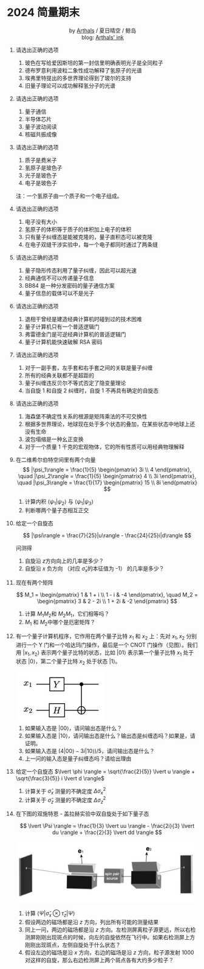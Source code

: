 # 2024 简量期末

<center>
  by <a href="https://github.com/zhuozhiyongde"> Arthals</a> / 夏日晴空 / 鲸岛
  <br/>
  blog: <a href="https://arthals.ink">Arthals' ink</a>
</center>

1. 请选出正确的选项

   1. 玻色在写给爱因斯坦的第一封信里明确表明光子是全同粒子
   2. 德布罗意利用波粒二象性成功解释了氢原子的光谱
   3. 埃弗里特提出的多世界理论得到了玻尔的支持
   4. 旧量子理论可以成功解释氢分子的光谱

2. 请选出正确的选项

   1. 量子通信
   2. 半导体芯片
   3. 量子波动阅读
   4. 核磁共振成像

3. 请选出正确的选项

   1. 质子是费米子
   2. 氢原子是玻色子
   3. 光子是玻色子
   4. 电子是玻色子

   注：一个氢原子由一个质子和一个电子组成。

4. 请选出正确的选项

   1. 电子没有大小
   2. 氢原子的体积等于质子的体积加上电子的体积
   3. 只有量子纠缠态是能被克隆的，量子直积态可以被克隆
   4. 在电子双缝干涉实验中，每一个电子都同时通过了两条缝

5. 请选出正确的选项

   1. 量子隐形传态利用了量子纠缠，因此可以超光速
   2. 经典通信不可以传递量子信息
   3. BB84 是一种分发密码的量子通信方案
   4. 量子信息的载体可以不是光子

6. 请选出正确的选项

   1. 退相干曾经是建造经典计算机时碰到过的技术困难
   2. 量子计算机只有一个普适逻辑门
   3. 弗雷德金门是可逆经典计算机的普适逻辑门
   4. 量子计算机能快速破解 RSA 密码

7. 请选出正确的选项

   1. 对于一副手套，左手套和右手套之间的关联是量子纠缠
   2. 所有的经典关联都不是超距的
   3. 量子纠缠违反贝尔不等式否定了隐变量理论
   4. 当自旋 1 和自旋 2 纠缠时，自旋 1 不再具有确定的自旋态

8. 请选出正确的选项

   1. 海森堡不确定性关系的根源是矩阵乘法的不可交换性
   2. 根据多世界理论，地球现在处于多个状态的叠加，在某些状态中地球上还没有生命
   3. 波包塌缩是一种幺正变换
   4. 对于一个质量 1 千克的宏观物体，它的所有性质可以用经典物理解释

9. 在二维希尔伯特空间里有两个向量
    $$
    |\psi_1\rangle = \frac{1}{5} \begin{pmatrix} 3i \\ 4 \end{pmatrix}, \quad |\psi_2\rangle = \frac{1}{5} \begin{pmatrix} 4 \\ 3i \end{pmatrix}, \quad |\psi_3\rangle = \frac{1}{17} \begin{pmatrix} 15 \\ 8i \end{pmatrix}
    $$

    1. 计算内积 $\langle \psi_1 | \psi_2 \rangle$ 与 $\langle \psi_1 | \psi_3 \rangle$
    2. 判断哪两个量子态相互正交

10. 给定一个自旋态

    $$
    |\psi\rangle = \frac{7}{25}|u\rangle - \frac{24}{25}i|d\rangle
    $$

    问测得

    1. 自旋沿 $z$​ 方向向上的几率是多少？
    2. 自旋沿 $x$​ 负方向 （对应 $\hat{\sigma}_x$​ 的本征值为 -1） 的几率是多少？

11. 现在有两个矩阵

    $$
     M_1 = \begin{pmatrix} 1 & 1 + i \\ 1 - i & -4 \end{pmatrix}, \quad
     M_2 = \begin{pmatrix} 3 & 2 - 2i \\ 1 + 2i & -2 \end{pmatrix}
    $$

     1. 计算 $M_1 M_2$​​ 和 $M_2 M_1$​​，它们相等吗？
     1. $M_1$​ 和 $M_2$​​​ 中哪个是厄密矩阵？

12. 有一个量子计算机程序，它作用在两个量子比特 $x_1$ 和 $x_2$ 上：先对 $x_1,x_2$ 分别进行一个 Y 门和一个哈达玛门操作，最后是一个 CNOT 门操作（见图）。我们用 $\lvert x_1, x_2 \rangle$ 表示两个量子比特的状态，比如 $\lvert 01 \rangle$ 表示第一个量子比特 $x_1$ 处于状态 $\lvert 0 \rangle$，第二个量子比特 $x_2$ 处于状态 $\lvert 1 \rangle$。

     <img src="./2024简量期末.assets/quantum_circuit.png" alt="quantum_circuit" style="zoom:50%;" />

     1. 如果输入态是 $\lvert 00 \rangle$，请问输出态是什么？
     1. 如果输入态是 $\lvert 10 \rangle$，请问输出态是什么？输出态是纠缠态吗？如果是，请证明。
     1. 如果输入态是 $(4 \lvert 00 \rangle - 3i \lvert 10 \rangle)/5$​，请问输出态是什么？
     1. 上一问的输入态是量子纠缠态吗？请给出理由

13. 给定一个自旋态 $\lvert \phi \rangle = \sqrt{\frac{2}{5}} \lvert u \rangle + \sqrt{\frac{3}{5}} i \lvert d \rangle$

     1. 计算关于 $\hat{\sigma}_x$ 测量的不确定度 $\Delta \sigma_x^2$
     2. 计算关于 $\hat{\sigma}_z$ 测量的不确定度 $\Delta \sigma_z^2$

14. 在下图的双施特恩 - 盖拉赫实验中双自旋处于如下量子态

    $$
     \lvert \Psi \rangle = \frac{1}{3} \lvert uu \rangle - \frac{2i}{3} \lvert du \rangle + \frac{2}{3} \lvert dd \rangle
    $$

    ![test](2022简量期末.assets/test.png)

     1. 计算 $\langle \Psi \lvert \hat{\sigma}_x \otimes \hat{\tau}_z \rvert \Psi \rangle$
     2. 假设两边的磁场都是沿 $z$ 方向，列出所有可能的测量结果
     3. 同上一问，两边的磁场都是沿 $z$ 方向。左检测屏离粒子源更远，所以右检测屏刚刚出现斑点的时候，向左的自旋依然在飞行中。如果右检测屏上方刚刚出现斑点，左侧自旋处于什么状态？
     4. 假设左边的磁场是沿 $x$ 方向，右边的磁场是沿 $z$ 方向，粒子源发射 1000 对这样的自旋，那么右边检测屏上两个斑点各有大约多少粒子？
